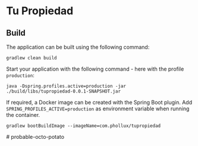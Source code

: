 # Tu Propiedad

## Build

The application can be built using the following command:

```
gradlew clean build
```

Start your application with the following command - here with the profile `production`:

```
java -Dspring.profiles.active=production -jar ./build/libs/tupropiedad-0.0.1-SNAPSHOT.jar
```

If required, a Docker image can be created with the Spring Boot plugin. Add `SPRING_PROFILES_ACTIVE=production` as
environment variable when running the container.

```
gradlew bootBuildImage --imageName=com.phollux/tupropiedad
```
#   p r o b a b l e - o c t o - p o t a t o  
 